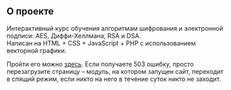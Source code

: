 ## О проекте
Интерактивный курс обучения алгоритмам шифрования и электронной подписи: AES, Диффи-Хеллмана, RSA и DSA.<br>Написан на HTML + CSS + JavaScript + PHP с использованием векторной графики.

Пройти его можно [здесь](https://course-serv23.rhcloud.com/). Если получаете 503 ошибку, просто перезагрузите страницу – модуль, на котором запущен сайт, переходит в спящий режим, если никто на него в течение суток никто не заходит.
